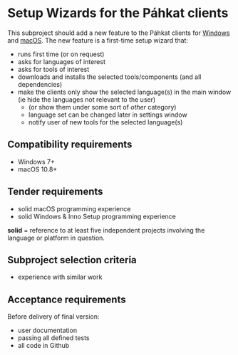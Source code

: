 # Setup Wizards for the Páhkat clients

This subproject should add a new feature to the Páhkat clients for [Windows](https://github.com/divvun/pahkat-client-windows) and [macOS](https://github.com/divvun/pahkat-client-macos). The new feature is a first-time setup wizard that:

* runs first time (or on request)
* asks for languages of interest
* asks for tools of interest
* downloads and installs the selected tools/components (and all dependencies)
* make the clients only show the selected language(s) in the main window (ie hide the languages not relevant to the user)
    * (or show them under some sort of *other* category)
    * language set can be changed later in settings window
    * notify user of new tools for the selected language(s)

## Compatibility requirements

* Windows 7+
* macOS 10.8+

## Tender requirements

* solid macOS programming experience
* solid Windows & Inno Setup programming experience

**solid** = reference to at least five independent projects involving the language or platform in question.

## Subproject selection criteria

* experience with similar work

## Acceptance requirements

Before delivery of final version:

* user documentation
* passing all defined tests
* all code in Github
